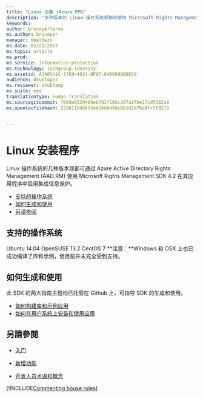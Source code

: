 ```yaml
---
title: "Linux 设置 |Azure RMS"
description: "多种版本的 Linux 操作系统现都可使用 Microsoft Rights Management SDK 4.2。"
keywords: 
author: bruceperlerms
ms.author: bruceper
manager: mbaldwin
ms.date: 02/23/2017
ms.topic: article
ms.prod: 
ms.service: information-protection
ms.technology: techgroup-identity
ms.assetid: A348541C-17E0-4024-BF97-84B0099B0E69
audience: developer
ms.reviewer: shubhamp
ms.suite: ems
translationtype: Human Translation
ms.sourcegitcommit: 7068e0529409eb783f16bc207a17be27cd5d82a8
ms.openlocfilehash: 2208115db6f5e416dd460c081d3d76d8fc5f927b


---
```


# <a name="linux-setup"></a>Linux 安装程序


Linux 操作系统的几种版本现都可通过 Azure Active Directory Rights Management (AAD RM) 使用 Microsoft Rights Management SDK 4.2 在其应用程序中启用集成信息保护。

-   [支持的操作系统](#supported-operating-systems)
-   [如何生成和使用](#how-to-build-and-use)
-   [另请参阅](#see-also)

## <a name="supported-operating-systems"></a>支持的操作系统


Ubuntu 14.04 OpenSUSE 13.2 CentOS 7 **注意：**Windows 和 OSX 上也已成功编译了库和示例，但目前并未完全受到支持。

 

## <a name="how-to-build-and-use"></a>如何生成和使用

此 SDK 的两大指南主题均已托管在 Github 上，可指导 SDK 的生成和使用。

-   [如何构建库和示例应用](https://github.com/AzureAD/rms-sdk-for-cpp/blob/master/docs/how_to_build_it.md)
-   [如何在用户系统上安装和使用应用](https://github.com/AzureAD/rms-sdk-for-cpp/blob/master/docs/how_to_use_it.md)

## <a name="see-also"></a>另請參閱

* [入门](get-started.md)

* [新增功能](release-notes.md)

* [开发人员术语和概念](core-concepts.md)

[!INCLUDE[Commenting house rules](../includes/houserules.md)]


<!--HONumber=Jan17_HO1-->


